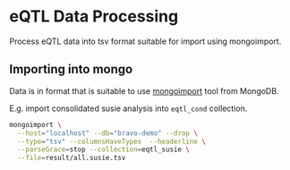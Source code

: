 # eQTL Data Processing
Process eQTL data into tsv format suitable for import using mongoimport.

## Importing into mongo
Data is in format that is suitable to use [mongoimport](https://www.mongodb.com/docs/database-tools/mongoimport/) tool from MongoDB.

E.g. import consolidated susie analysis into `eqtl_cond` collection.
```sh
mongoimport \
  --host="localhost" --db="bravo-demo" --drop \
  --type="tsv" --columnsHaveTypes  --headerline \
  --parseGrace=stop --collection=eqtl_susie \
  --file=result/all.susie.tsv
```
